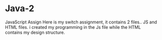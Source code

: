 # Java-2
JavaScript Assign
Here is my switch assignment, it contains 2 files.. JS and HTML files. i created my programming in the Js file while the HTML contains my design structure.